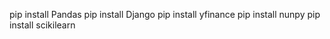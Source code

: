 pip install Pandas 
pip install Django 
pip install yfinance 
pip install nunpy 
pip install scikilearn 
